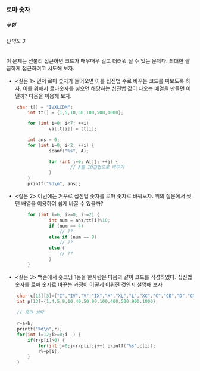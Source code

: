 ### 로마 숫자
##### 구현
###### 난이도 3

이 문제는 섣불리 접근하면 코드가 매우매우 길고 더러워 질 수 있는 문제다. 최대한 깔끔하게 접근하려고 시도해 보자.

* <질문 1> 먼저 로마 숫자가 들어오면 이를 십진법 수로 바꾸는 코드를 짜보도록 하자. 이를 위해서 로마숫자를 넣으면 해당하는 십진법 값이 나오는 배열을 만들면 어떨까? 다음을 이용해 보자.

```c++
	char t[] = "IVXLCDM";
        int tt[] = {1,5,10,50,100,500,1000};

        for (int i=0; i<7; ++i)
                val[t[i]] = tt[i];

        int ans = 0;
        for (int i=0; i<2; ++i) {
                scanf("%s", A);

                for (int j=0; A[j]; ++j) {
                        // A를 10진법으로 바꾸기
                }
        }
        printf("%d\n", ans);
```


* <질문 2> 이번에는 거꾸로 십진법 숫자를 로마 숫자로 바꿔보자. 위의 질문에서 썻던 배열을 이용하여 쉽게 바꿀 수 있을까?

```c++
        for (int i=6; i>=0; i-=2) {
                int num = ans/tt[i]%10;
                if (num == 4) 
                	// ??
                else if (num == 9) 
                	// ??
                else {
                    // ??
                }
        }

```

* <질문 3> 백준에서 숏코딩 1등을 한사람은 다음과 같이 코드를 작성하였다. 십진법 숫자를 로마 숫자로 바꾸는 과정이 어떻게 이뤄진 것인지 설명해 보자
```c++
    char c[13][3]={"I","IV","V","IX","X","XL","L","XC","C","CD","D","CM","M"};
    int p[13]={1,4,5,9,10,40,50,90,100,400,500,900,1000};
	
    // 중간 생략
    
    r=a+b;
    printf("%d\n",r);
    for(int i=12;i>=0;i--) {
        if(r/p[i]>0) {
            for(int j=0;j<r/p[i];j++) printf("%s",c[i]);
            r%=p[i];
        }
    }
```
